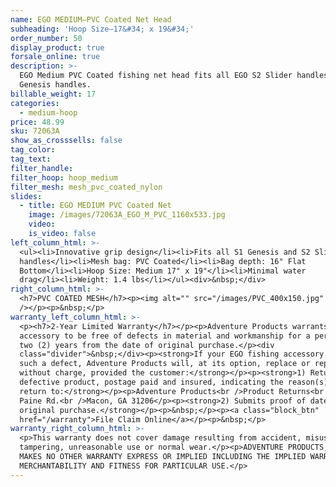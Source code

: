```yaml
---
name: EGO MEDIUM—PVC Coated Net Head
subheading: 'Hoop Size—17&#34; x 19&#34;'
order_number: 50
display_product: true
forsale_online: true
description: >-
  EGO Medium PVC Coated fishing net head fits all EGO S2 Slider handles and S1
  Genesis handles.
billable_weight: 17
categories:
  - medium-hoop
price: 48.99
sku: 72063A
show_as_crosssells: false
tag_color:
tag_text:
filter_handle:
filter_hoop: hoop_medium
filter_mesh: mesh_pvc_coated_nylon
slides:
  - title: EGO MEDIUM PVC Coated Net
    image: /images/72063A_EGO_M_PVC_1160x533.jpg
    video:
    is_video: false
left_column_html: >-
  <ul><li>Innovative grip design</li><li>Fits all S1 Genesis and S2 Slider
  handles</li><li>Mesh bag: PVC Coated</li><li>Bag depth: 16" Flat
  Bottom</li><li>Hoop Size: Medium 17" x 19"</li><li>Minimal water
  drag</li><li>Weight: 1.4 lbs</li></ul><div>&nbsp;</div>
right_column_html: >-
  <h7>PVC COATED MESH</h7><p><img alt="" src="/images/PVC_400x150.jpg"
  /></p><p>&nbsp;</p>
warranty_left_column_html: >-
  <p><h7>2-Year Limited Warranty</h7></p><p>Adventure Products warrants your EGO
  accessory to be free of defects in material and workmanship for a period of
  two (2) years from the date of original purchase.</p><div
  class="divider">&nbsp;</div><p><strong>If your EGO fishing accessory exhibits
  such a defect, Adventure Products will, at its option, replace or repair it
  without charge, provided the customer:</strong></p><p><strong>1) Returns the
  defective product, postage paid and insured, indicating the reason(s) for the
  return to:</strong></p><p>Adventure Products<br />Product Returns<br />889 Guy
  Paine Rd.<br />Macon, GA 31206</p><p><strong>2) Submits proof of date of
  original purchase.</strong></p><p>&nbsp;</p><p><a class="block_btn"
  href="/warranty">File Claim Online</a></p><p>&nbsp;</p>
warranty_right_column_html: >-
  <p>This warranty does not cover damage resulting from accident, misuse, abuse,
  tampering, unreasonable use or normal wear.</p><p>ADVENTURE PRODUCTS, INC.
  MAKES NO OTHER WARRANTY EXPRESS OR IMPLIED INCLUDING THE IMPLIED WARRANTIES OF
  MERCHANTABILITY AND FITNESS FOR PARTICULAR USE.</p>
---
```

